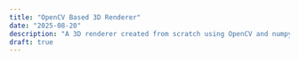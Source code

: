 ```yaml
---
title: "OpenCV Based 3D Renderer"
date: "2025-08-20"
description: "A 3D renderer created from scratch using OpenCV and numpy."
draft: true
---
```



